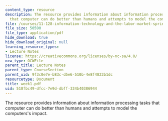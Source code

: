 ```yaml
---
content_type: resource
description: The resource provides information about information processing tasks
  that computer can do better than humans and attempts to model the computers's impact.
file: /courses/11-128-information-technology-and-the-labor-market-spring-2005/518fbc49dfcc7e9ddbff334b40386944_week1.pdf
file_size: 50590
file_type: application/pdf
hide_download: true
hide_download_original: null
learning_resource_types:
- Lecture Notes
license: https://creativecommons.org/licenses/by-nc-sa/4.0/
ocw_type: OCWFile
parent_title: Lecture Notes
parent_type: CourseSection
parent_uid: 9f3c0e7e-b83c-d5e6-510b-4e8f4823b1dc
resourcetype: Document
title: week1.pdf
uid: 518fbc49-dfcc-7e9d-dbff-334b40386944
---
```

The resource provides information about information processing tasks that computer can do better than humans and attempts to model the computers's impact.